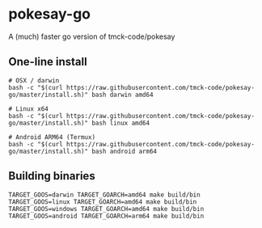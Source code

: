 # pokesay-go
A (much) faster go version of tmck-code/pokesay

## One-line install

```shell
# OSX / darwin
bash -c "$(curl https://raw.githubusercontent.com/tmck-code/pokesay-go/master/install.sh)" bash darwin amd64

# Linux x64
bash -c "$(curl https://raw.githubusercontent.com/tmck-code/pokesay-go/master/install.sh)" bash linux amd64

# Android ARM64 (Termux)
bash -c "$(curl https://raw.githubusercontent.com/tmck-code/pokesay-go/master/install.sh)" bash android arm64
```

## Building binaries

```shell
TARGET_GOOS=darwin TARGET_GOARCH=amd64 make build/bin
TARGET_GOOS=linux TARGET_GOARCH=amd64 make build/bin
TARGET_GOOS=windows TARGET_GOARCH=amd64 make build/bin
TARGET_GOOS=android TARGET_GOARCH=arm64 make build/bin
```
